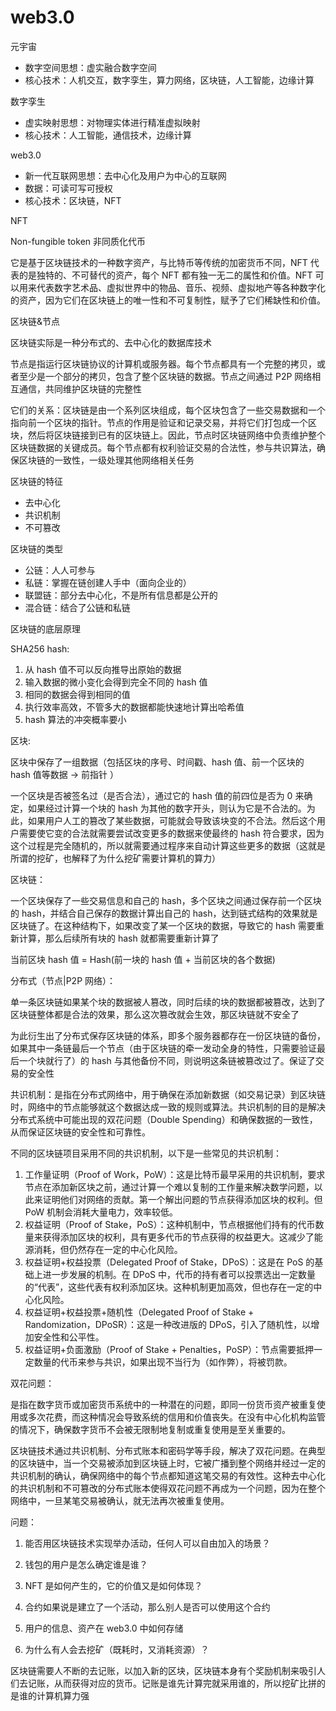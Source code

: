# web3.0

元宇宙

- 数字空间思想：虚实融合数字空间
- 核心技术：人机交互，数字孪生，算力网络，区块链，人工智能，边缘计算

数字孪生

- 虚实映射思想：对物理实体进行精准虚拟映射
- 核心技术：人工智能，通信技术，边缘计算

web3.0

- 新一代互联网思想：去中心化及用户为中心的互联网
- 数据：可读可写可授权
- 核心技术：区块链，NFT

NFT

Non-fungible token 非同质化代币

它是基于区块链技术的一种数字资产，与比特币等传统的加密货币不同，NFT 代表的是独特的、不可替代的资产，每个 NFT 都有独一无二的属性和价值。NFT 可以用来代表数字艺术品、虚拟世界中的物品、音乐、视频、虚拟地产等各种数字化的资产，因为它们在区块链上的唯一性和不可复制性，赋予了它们稀缺性和价值。

区块链&节点

区块链实际是一种分布式的、去中心化的数据库技术

节点是指运行区块链协议的计算机或服务器。每个节点都具有一个完整的拷贝，或者至少是一个部分的拷贝，包含了整个区块链的数据。节点之间通过 P2P 网络相互通信，共同维护区块链的完整性

它们的关系：区块链是由一个系列区块组成，每个区块包含了一些交易数据和一个指向前一个区块的指针。节点的作用是验证和记录交易，并将它们打包成一个区块，然后将区块链接到已有的区块链上。因此，节点时区块链网络中负责维护整个区块链数据的关键成员。每个节点都有权利验证交易的合法性，参与共识算法，确保区块链的一致性，一级处理其他网络相关任务

区块链的特征

- 去中心化
- 共识机制
- 不可篡改

区块链的类型

- 公链：人人可参与
- 私链：掌握在链创建人手中（面向企业的）
- 联盟链：部分去中心化，不是所有信息都是公开的
- 混合链：结合了公链和私链

区块链的底层原理

SHA256 hash:

1. 从 hash 值不可以反向推导出原始的数据
2. 输入数据的微小变化会得到完全不同的 hash 值
3. 相同的数据会得到相同的值
4. 执行效率高效，不管多大的数据都能快速地计算出哈希值
5. hash 算法的冲突概率要小

区块:

区块中保存了一组数据（包括区块的序号、时间戳、hash 值、前一个区块的 hash 值等数据 -> 前指针 ）

一个区块是否被签名过（是否合法），通过它的 hash 值的前四位是否为 0 来确定，如果经过计算一个块的 hash 为其他的数字开头，则认为它是不合法的。为此，如果用户人工的篡改了某些数据，可能就会导致该块变的不合法。然后这个用户需要使它变的合法就需要尝试改变更多的数据来使最终的 hash 符合要求，因为这个过程是完全随机的，所以就需要通过程序来自动计算这些更多的数据（这就是所谓的挖矿，也解释了为什么挖矿需要计算机的算力）

区块链：

一个区块保存了一些交易信息和自己的 hash，多个区块之间通过保存前一个区块的 hash，并结合自己保存的数据计算出自己的 hash，达到链式结构的效果就是区块链了。在这种结构下，如果改变了某一个区块的数据，导致它的 hash 需要重新计算，那么后续所有块的 hash 就都需要重新计算了

当前区块 hash 值 = Hash(前一块的 hash 值 + 当前区块的各个数据)

分布式（节点|P2P 网络）：

单一条区块链如果某个块的数据被人篡改，同时后续的块的数据都被篡改，达到了区块链整体都是合法的效果，那么这次篡改就会生效，那区块链就不安全了

为此衍生出了分布式保存区块链的体系，即多个服务器都存在一份区块链的备份，如果其中一条链最后一个节点（由于区块链的牵一发动全身的特性，只需要验证最后一个块就行了）的 hash 与其他备份不同，则说明这条链被篡改过了。保证了交易的安全性

共识机制：是指在分布式网络中，用于确保在添加新数据（如交易记录）到区块链时，网络中的节点能够就这个数据达成一致的规则或算法。共识机制的目的是解决分布式系统中可能出现的双花问题（Double Spending）和确保数据的一致性，从而保证区块链的安全性和可靠性。

不同的区块链项目采用不同的共识机制，以下是一些常见的共识机制：

1. 工作量证明（Proof of Work，PoW）：这是比特币最早采用的共识机制，要求节点在添加新区块之前，通过计算一个难以复制的工作量来解决数学问题，以此来证明他们对网络的贡献。第一个解出问题的节点获得添加区块的权利。但 PoW 机制会消耗大量电力，效率较低。
2. 权益证明（Proof of Stake，PoS）：这种机制中，节点根据他们持有的代币数量来获得添加区块的权利，具有更多代币的节点获得的权益更大。这减少了能源消耗，但仍然存在一定的中心化风险。
3. 权益证明+权益投票（Delegated Proof of Stake，DPoS）：这是在 PoS 的基础上进一步发展的机制。在 DPoS 中，代币的持有者可以投票选出一定数量的“代表”，这些代表有权利添加区块。这种机制更加高效，但也存在一定的中心化风险。
4. 权益证明+权益投票+随机性（Delegated Proof of Stake + Randomization，DPoSR）：这是一种改进版的 DPoS，引入了随机性，以增加安全性和公平性。
5. 权益证明+负面激励（Proof of Stake + Penalties，PoSP）：节点需要抵押一定数量的代币来参与共识，如果出现不当行为（如作弊），将被罚款。

双花问题：

是指在数字货币或加密货币系统中的一种潜在的问题，即同一份货币资产被重复使用或多次花费，而这种情况会导致系统的信用和价值丧失。在没有中心化机构监管的情况下，确保数字货币不会被无限制地复制或重复使用是至关重要的。

区块链技术通过共识机制、分布式账本和密码学等手段，解决了双花问题。在典型的区块链中，当一个交易被添加到区块链上时，它被广播到整个网络并经过一定的共识机制的确认，确保网络中的每个节点都知道这笔交易的有效性。这种去中心化的共识机制和不可篡改的分布式账本使得双花问题不再成为一个问题，因为在整个网络中，一旦某笔交易被确认，就无法再次被重复使用。

问题：

1. 能否用区块链技术实现举办活动，任何人可以自由加入的场景？

2. 钱包的用户是怎么确定谁是谁？

3. NFT 是如何产生的，它的价值又是如何体现？

4. 合约如果说是建立了一个活动，那么别人是否可以使用这个合约

5. 用户的信息、资产在 web3.0 中如何存储

6. 为什么有人会去挖矿（既耗时，又消耗资源）？

区块链需要人不断的去记账，以加入新的区块，区块链本身有个奖励机制来吸引人们去记账，从而获得对应的货币。记账是谁先计算完就采用谁的，所以挖矿比拼的是谁的计算机算力强
